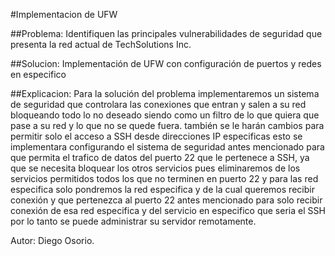 #Implementacion de UFW

##Problema:
 Identifiquen las principales vulnerabilidades de seguridad que presenta la red
actual de TechSolutions Inc.


##Solucion:
Implementación de UFW con configuración de puertos y redes en especifico 


##Explicacion:
Para la solución del problema implementaremos un sistema de seguridad que controlara las conexiones que entran y salen a su red bloqueando todo lo no deseado siendo como un filtro de lo que quiera que pase a su red y lo que no se quede fuera.
también se le harán cambios para permitir solo el acceso a SSH desde direcciones IP especificas esto se implementara configurando el sistema de seguridad antes mencionado para que permita el trafico de datos del puerto 22 que le pertenece a SSH, ya que se necesita bloquear los otros servicios pues eliminaremos de los servicios permitidos todos los que no terminen en puerto 22 y para las red especifica solo pondremos la red especifica y de la cual queremos recibir conexión y que pertenezca al puerto 22 antes mencionado para solo recibir conexión de esa red especifica y del servicio en especifico que seria el SSH por lo tanto se puede administrar su servidor remotamente.

Autor: Diego Osorio.


